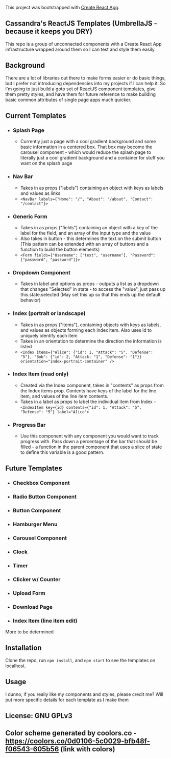 This project was bootstrapped with [Create React App](https://github.com/facebook/create-react-app).

## Cassandra's ReactJS Templates (UmbrellaJS - because it keeps you DRY)

This repo is a group of unconnected components with a Create React App infrastructure wrapped around them so I can test and style them easily.

## Background

There are a lot of libraries out there to make forms easier or do basic things, but I prefer not introducing dependencies into my projects if I can help it.  So I'm going to just build a goto set of ReactJS component templates, give them pretty styles, and have them for future reference to make building
basic common attributes of single page apps much quicker.

## Current Templates
- ### Splash Page
   - Currently just a page with a cool gradient background and some basic information in a centered box.  That box may become the carousel component - which would reduce the splash page to literally just a cool gradient background and a container for stuff you want on the splash page

- ### Nav Bar
  - Takes in as props ("labels") containing an object with keys as labels and values as links
  - ```<NavBar labels={"Home": "/", "About": "/about", "Contact": "/contact"}>```

- ### Generic Form
   - Takes in as props ("fields") containing an object with a key of the label for the field, and an array of the input type and the value
   - Also takes in button - this determines the text on the submit button (This pattern can be extended with an array of buttons and a function to
   build the button elements)
   - ```<Form fields={"Username": ["text", "username"], "Password": ["password", "password"]}>```

- ### Dropdown Component
   - Takes in label and options as props - outputs a list as a dropdown that changes "Selected" in state - to access the "value", just pass up this.state.selected (May set this up so that this ends up the default behavior)

- ### Index (portrait or landscape)
  - Takes in as props ("items"), containing objects with keys as labels, and values as objects forming each index item.  Also uses id to uniquely
  identify each item
  - Takes in an orientation to determine the direction the information is listed
  - ```<Index items={"Alice": {"id": 1, "Attack": "5", "Defense": "5"}, "Bob": {"id": 2, "Attack: "1", "Defense": "1"}} orientation="index-portrait-container" />```

- ### Index Item (read only)
  - Created via the Index component, takes in "contents" as props from the Index items prop.  Contents have keys of the label for the line
  item, and values of the line item contents.
  - Takes in a label as props to label the individual item from Index
  -```<IndexItem key={id} contents={"id": 1, "Attack": "5", "Defense": "5"} label="Alice">```

- ### Progress Bar
  - Use this component with any component you would want to track progress with.  Pass down a percentage of the bar that should be filled - a function in
  the parent component that uses a slice of state to define this variable is a good pattern.



## Future Templates
- ### Checkbox Component
- ### Radio Button Component
- ### Button Component
- ### Hamburger Menu
- ### Carousel Component

- ### Clock
- ### Timer
- ### Clicker w/ Counter
- ### Upload Form
- ### Download Page
- ### Index Item (line item edit)

More to be determined

## Installation

Clone the repo, run ```npm install```, and ```npm start``` to see the templates on localhost.

## Usage
I dunno, if you really like my components and styles, please credit me?  Will put more specific details for each template as I make them

## License: GNU GPLv3

## Color scheme generated by coolors.co - https://coolors.co/0d0106-5c0029-bfb48f-f06543-605b56 (link with colors)




